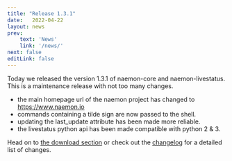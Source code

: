```yaml
---
title: "Release 1.3.1"
date:   2022-04-22
layout: news
prev:
    text: 'News'
    link: '/news/'
next: false
editLink: false
---
```


Today we released the version 1.3.1 of naemon-core and naemon-livestatus. This
is a maintenance release with not too many changes.

 - the main homepage url of the naemon project has changed to https://www.naemon.io
 - commands containing a tilde sign are now passed to the shell.
 - updating the last_update attribute has been made more reliable.
 - the livestatus python api has been made compatible with python 2 & 3.

Head on to [the download section](/download) or check out the [changelog](/documentation/usersguide/whatsnew) for
a detailed list of changes.
